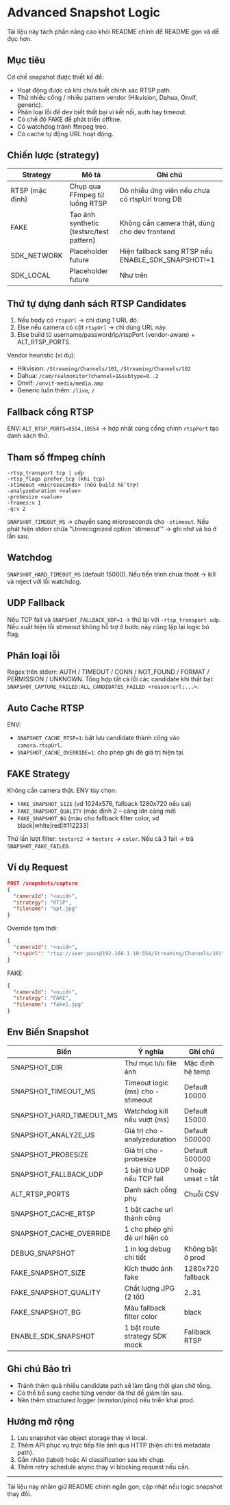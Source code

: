 # Advanced Snapshot Logic

Tài liệu này tách phần nâng cao khỏi README chính để README gọn và dễ đọc hơn.

## Mục tiêu
Cơ chế snapshot được thiết kế để:
- Hoạt động được cả khi chưa biết chính xác RTSP path.
- Thử nhiều cổng / nhiều pattern vendor (Hikvision, Dahua, Onvif, generic).
- Phân loại lỗi để dev biết thất bại vì kết nối, auth hay timeout.
- Có chế độ FAKE để phát triển offline.
- Có watchdog tránh ffmpeg treo.
- Có cache tự động URL hoạt động.

## Chiến lược (strategy)
| Strategy       | Mô tả | Ghi chú |
|----------------|------|--------|
| RTSP (mặc định)| Chụp qua FFmpeg từ luồng RTSP | Dò nhiều ứng viên nếu chưa có rtspUrl trong DB |
| FAKE           | Tạo ảnh synthetic (testsrc/test pattern) | Không cần camera thật, dùng cho dev frontend |
| SDK_NETWORK    | Placeholder future | Hiện fallback sang RTSP nếu ENABLE_SDK_SNAPSHOT!=1 |
| SDK_LOCAL      | Placeholder future | Như trên |

## Thứ tự dựng danh sách RTSP Candidates
1. Nếu body có `rtspUrl` → chỉ dùng 1 URL đó.
2. Else nếu camera có cột `rtspUrl` → chỉ dùng URL này.
3. Else build từ username/password/ip/rtspPort (vendor-aware) + ALT_RTSP_PORTS.

Vendor heuristic (ví dụ):
- Hikvision: `/Streaming/Channels/101`, `/Streaming/Channels/102`
- Dahua: `/cam/realmonitor?channel=1&subtype=0..2`
- Onvif: `/onvif-media/media.amp`
- Generic luôn thêm: `/live`, `/`

## Fallback cổng RTSP
ENV: `ALT_RTSP_PORTS=8554,10554` → hợp nhất cùng cổng chính `rtspPort` tạo danh sách thử.

## Tham số ffmpeg chính
```
-rtsp_transport tcp | udp
-rtsp_flags prefer_tcp (khi tcp)
-stimeout <microseconds> (nếu build hỗ trợ)
-analyzeduration <value>
-probesize <value>
-frames:v 1
-q:v 2
```

`SNAPSHOT_TIMEOUT_MS` → chuyển sang microseconds cho `-stimeout`.
Nếu phát hiện stderr chứa "Unrecognized option 'stimeout'" → ghi nhớ và bỏ ở lần sau.

## Watchdog
`SNAPSHOT_HARD_TIMEOUT_MS` (default 15000). Nếu tiến trình chưa thoát → kill và reject với lỗi watchdog.

## UDP Fallback
Nếu TCP fail và `SNAPSHOT_FALLBACK_UDP=1` → thử lại với `-rtsp_transport udp`. Nếu xuất hiện lỗi stimeout không hỗ trợ ở bước này cũng lặp lại logic bỏ flag.

## Phân loại lỗi
Regex trên stderr: AUTH / TIMEOUT / CONN / NOT_FOUND / FORMAT / PERMISSION / UNKNOWN.
Tổng hợp tất cả lỗi các candidate khi thất bại: `SNAPSHOT_CAPTURE_FAILED:ALL_CANDIDATES_FAILED <reason:url;...>`.

## Auto Cache RTSP
ENV:
- `SNAPSHOT_CACHE_RTSP=1`: bật lưu candidate thành công vào `camera.rtspUrl`.
- `SNAPSHOT_CACHE_OVERRIDE=1`: cho phép ghi đè giá trị hiện tại.

## FAKE Strategy
Không cần camera thật.
ENV tùy chọn:
- `FAKE_SNAPSHOT_SIZE` (vd 1024x576, fallback 1280x720 nếu sai)
- `FAKE_SNAPSHOT_QUALITY` (mặc định 2 – càng lớn càng mờ)
- `FAKE_SNAPSHOT_BG` (màu cho fallback filter color, vd black|white|red|#112233)

Thử lần lượt filter: `testsrc2` → `testsrc` → `color`.
Nếu cả 3 fail → trả `SNAPSHOT_FAKE_FAILED`.

## Ví dụ Request
```json
POST /snapshots/capture
{
  "cameraId": "<uuid>",
  "strategy": "RTSP",
  "filename": "opt.jpg"
}
```

Override tạm thời:
```json
{
  "cameraId": "<uuid>",
  "rtspUrl": "rtsp://user:pass@192.168.1.10:554/Streaming/Channels/101"
}
```

FAKE:
```json
{
  "cameraId": "<uuid>",
  "strategy": "FAKE",
  "filename": "fake1.jpg"
}
```

## Env Biến Snapshot
| Biến | Ý nghĩa | Ghi chú |
|------|---------|---------|
| SNAPSHOT_DIR | Thư mục lưu file ảnh | Mặc định hệ temp |
| SNAPSHOT_TIMEOUT_MS | Timeout logic (ms) cho -stimeout | Default 10000 |
| SNAPSHOT_HARD_TIMEOUT_MS | Watchdog kill nếu vượt (ms) | Default 15000 |
| SNAPSHOT_ANALYZE_US | Giá trị cho -analyzeduration | Default 500000 |
| SNAPSHOT_PROBESIZE | Giá trị cho -probesize | Default 500000 |
| SNAPSHOT_FALLBACK_UDP | 1 bật thử UDP nếu TCP fail | 0 hoặc unset = tắt |
| ALT_RTSP_PORTS | Danh sách cổng phụ | Chuỗi CSV |
| SNAPSHOT_CACHE_RTSP | 1 bật cache url thành công |  |
| SNAPSHOT_CACHE_OVERRIDE | 1 cho phép ghi đè url hiện có |  |
| DEBUG_SNAPSHOT | 1 in log debug chi tiết | Không bật ở prod |
| FAKE_SNAPSHOT_SIZE | Kích thước ảnh fake | 1280x720 fallback |
| FAKE_SNAPSHOT_QUALITY | Chất lượng JPG (2 tốt) | 2..31 |
| FAKE_SNAPSHOT_BG | Màu fallback filter color | black |
| ENABLE_SDK_SNAPSHOT | 1 bật route strategy SDK mock | Fallback RTSP |

## Ghi chú Bảo trì
- Tránh thêm quá nhiều candidate path sẽ làm tăng thời gian chờ tổng.
- Có thể bổ sung cache từng vendor đã thử để giảm lần sau.
- Nên thêm structured logger (winston/pino) nếu triển khai prod.

## Hướng mở rộng
1. Lưu snapshot vào object storage thay vì local.
2. Thêm API phục vụ trực tiếp file ảnh qua HTTP (hiện chỉ trả metadata path).
3. Gắn nhãn (label) hoặc AI classification sau khi chụp.
4. Thêm retry schedule async thay vì blocking request nếu cần.

---
Tài liệu này nhằm giữ README chính ngắn gọn; cập nhật nếu logic snapshot thay đổi.
